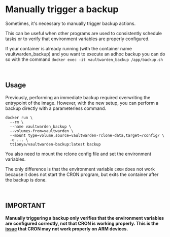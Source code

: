 # Manually trigger a backup

Sometimes, it's necessary to manually trigger backup actions.

This can be useful when other programs are used to consistently schedule tasks or to verify that environment variables are properly configured.

If your container is already running (with the container name vaultwarden_backup) and you want to execute an adhoc backup you can do so with the command ```docker exec -it vaultwarden_backup /app/backup.sh``` 

<br>



## Usage

Previously, performing an immediate backup required overwriting the entrypoint of the image. However, with the new setup, you can perform a backup directly with a parameterless command.

```shell
docker run \
  --rm \
  --name vaultwarden_backup \
  --volumes-from=vaultwarden \
  --mount type=volume,source=vaultwarden-rclone-data,target=/config/ \
  -e ... \
  ttionya/vaultwarden-backup:latest backup
```

You also need to mount the rclone config file and set the environment variables.

The only difference is that the environment variable `CRON` does not work because it does not start the CRON program, but exits the container after the backup is done.

<br>



## IMPORTANT

**Manually triggering a backup only verifies that the environment variables are configured correctly, not that CRON is working properly. This is the [issue](https://github.com/ttionya/vaultwarden-backup/issues/53) that CRON may not work properly on ARM devices.**

